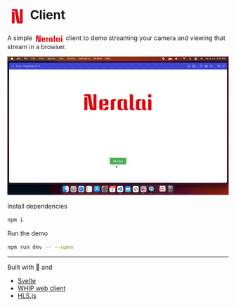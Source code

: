 <h1><img align="center" height="45" src="./static/favicon.png"> Client</h1>

A simple <img align="center" height="20" src="./static/neralai.png"> client to demo streaming your camera and viewing that stream in a browser.

![Neralai Client Demo](./static/neralai_demo.gif)

Install dependencies

```sh
npm i
```

Run the demo

```sh
npm run dev -- --open
```

---

Built with 🫶 and

- [Svelte](https://svelte.dev/)
- [WHIP web client](https://www.npmjs.com/package/@eyevinn/whip-web-client)
- [HLS.js](https://hlsjs-dev.video-dev.org/)
